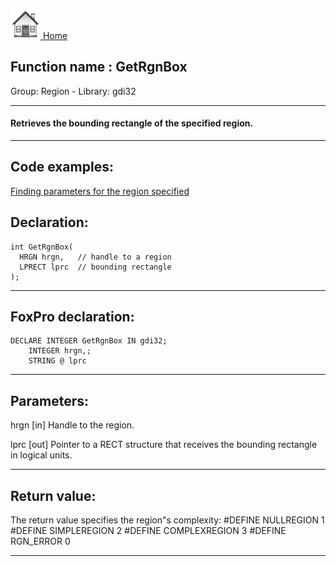 [<img src="../../images/home.png"> Home ](https://github.com/VFPX/Win32API)  

## Function name : GetRgnBox
Group: Region - Library: gdi32    
***  


#### Retrieves the bounding rectangle of the specified region.
***  


## Code examples:
[Finding parameters for the region specified](../../samples/sample_124.md)  

## Declaration:
```foxpro  
int GetRgnBox(
  HRGN hrgn,   // handle to a region
  LPRECT lprc  // bounding rectangle
);  
```  
***  


## FoxPro declaration:
```foxpro  
DECLARE INTEGER GetRgnBox IN gdi32;
	INTEGER hrgn,;
	STRING @ lprc  
```  
***  


## Parameters:
hrgn 
[in] Handle to the region. 

lprc 
[out] Pointer to a RECT structure that receives the bounding rectangle in logical units.  
***  


## Return value:
The return value specifies the region"s complexity:
#DEFINE NULLREGION     1
#DEFINE SIMPLEREGION   2
#DEFINE COMPLEXREGION  3
#DEFINE RGN_ERROR      0
  
***  

